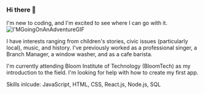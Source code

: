 ### Hi there 👋
I'm new to coding, and I'm excited to see where I can go with it.<br>
![I'MGoingOnAnAdventureGIF](https://user-images.githubusercontent.com/96888618/152437841-a25f5cbb-26fb-434f-95a0-1bef57129561.gif) <br>

 I have interests ranging from children's stories, civic issues (particularly local), music, and history. I've previously worked as a professional singer, a Branch Manager, a window washer, and as a cafe barista.

I'm currently attending Bloom Institute of Technology (BloomTech) as my introduction to the field. I'm looking for help with how to create my first app.

Skills inlcude: JavaScript, HTML, CSS, React.js, Node.js, SQL

<!--
**ElijahHopkin/ElijahHopkin** is a ✨ _special_ ✨ repository because its `README.md` (this file) appears on your GitHub profile.

I'm new to coding, and I'm excited to see where I can go with it.![I'MGoingOnAnAdventureGIF](https://user-images.githubusercontent.com/96888618/152437841-a25f5cbb-26fb-434f-95a0-1bef57129561.gif)
 I'm new to fatherhood and I'm anxious to see where that takes me! 👨‍🍼 I have interests ranging from children's stories, civic issues (particularly local), music, and history. 

I'm currently attending Bloom Institute of Technology (BloomTech) as my introduction to the field. I'm looking for help with how to create my first app.


Here are some ideas to get you started:

- 🔭 I’m currently working on ...
- 🌱 I’m currently learning ...
- 👯 I’m looking to collaborate on ...
- 🤔 I’m looking for help with ...
- 💬 Ask me about ...
- 📫 How to reach me: ...
- 😄 Pronouns: ...
- ⚡ Fun fact: ...
-->
